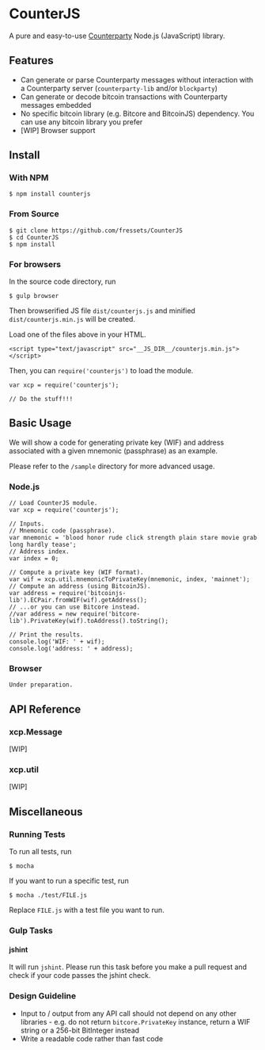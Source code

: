 CounterJS
=========

A pure and easy-to-use [Counterparty](https://counterparty.io/) Node.js (JavaScript) library.



Features
--------

 * Can generate or parse Counterparty messages without interaction with a Counterparty server (`counterparty-lib` and/or `blockparty`)
 * Can generate or decode bitcoin transactions with Counterparty messages embedded
 * No specific bitcoin library (e.g. Bitcore and BitcoinJS) dependency. You can use any bitcoin library you prefer
 * [WIP] Browser support



Install
-------

### With NPM

```
$ npm install counterjs
```

### From Source

```
$ git clone https://github.com/fressets/CounterJS
$ cd CounterJS
$ npm install
```

### For browsers

In the source code directory, run

```
$ gulp browser
```

Then browserified JS file `dist/counterjs.js` and minified `dist/counterjs.min.js` will be created.

Load one of the files above in your HTML.

```
<script type="text/javascript" src="__JS_DIR__/counterjs.min.js"></script>
```

Then, you can `require('counterjs')` to load the module.

```
var xcp = require('counterjs');

// Do the stuff!!!
```



Basic Usage
-----------

We will show a code for generating private key (WIF) and address associated with a given mnemonic (passphrase) as an example.

Please refer to the `/sample` directory for more advanced usage.

### Node.js

```
// Load CounterJS module.
var xcp = require('counterjs');

// Inputs.
// Mnemonic code (passphrase).
var mnemonic = 'blood honor rude click strength plain stare movie grab long hardly tease';
// Address index.
var index = 0;

// Compute a private key (WIF format).
var wif = xcp.util.mnemonicToPrivateKey(mnemonic, index, 'mainnet');
// Compute an address (using BitcoinJS).
var address = require('bitcoinjs-lib').ECPair.fromWIF(wif).getAddress();
// ...or you can use Bitcore instead.
//var address = new require('bitcore-lib').PrivateKey(wif).toAddress().toString();

// Print the results.
console.log('WIF: ' + wif);
console.log('address: ' + address);
```

### Browser

```
Under preparation.
```



API Reference
-------------

### xcp.Message

[WIP]

### xcp.util

[WIP]



Miscellaneous
-------------

### Running Tests

To run all tests, run

```
$ mocha
```

If you want to run a specific test, run

```
$ mocha ./test/FILE.js
```

Replace `FILE.js` with a test file you want to run.

### Gulp Tasks

#### jshint

It will run `jshint`. Please run this task before you make a pull request and check if your code passes the jshint check.

### Design Guideline

 * Input to / output from any API call should not depend on any other libraries - e.g. do not return `bitcore.PrivateKey` instance, return a WIF string or a 256-bit BitInteger instead
 * Write a readable code rather than fast code



